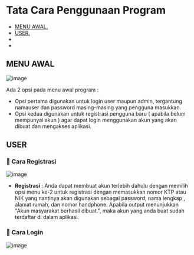 # Tata Cara Penggunaan Program
- [ MENU AWAL. ](#awal)
- [ USER. ](#user)
-
-




<a name="awal"></a>
## MENU AWAL
![image](https://github.com/PA-KELOMPOK-11-ASD-X-DBMS/PA-B23-KELOMPOK11/assets/98721112/78b4cb2d-253f-49f4-8661-e3f0564cfeea)

  Ada 2 opsi pada menu awal program :
  - Opsi pertama digunakan untuk login user maupun admin, tergantung namauser dan password masing-masing yang pengguna masukkan.
  - Opsi kedua digunakan untuk registrasi pengguna baru ( apabila belum mempunyai akun ) agar dapat login menggunakan akun yang akan dibuat dan mengakses aplikasi.

<a name="awal"></a>
## USER
### 📌 Cara Registrasi

![image](https://github.com/PA-KELOMPOK-11-ASD-X-DBMS/PA-B23-KELOMPOK11/assets/98721112/2a90e463-822a-44af-a953-3a2f63a3987f)

- **Registrasi** : Anda dapat membuat akun terlebih dahulu dengan memilih opsi menu ke-2 untuk registrasi dengan memasukkan nomor KTP atau NIK yang nantinya akan digunakan sebagai password, nama lengkap , alamat rumah, dan nomor handphone. Apabila output menunjukkan "Akun masyarakat berhasil dibuat.", maka akun yang anda buat sudah terdaftar di dalam aplikasi.

### 📌 Cara Login

![image](https://github.com/PA-KELOMPOK-11-ASD-X-DBMS/PA-B23-KELOMPOK11/assets/98721112/1c658221-6e59-4acf-8dd0-9c96eae00f54)

